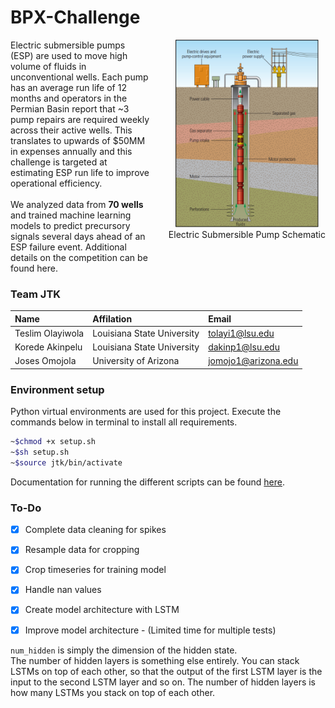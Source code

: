 # BPX-Challenge
<div style="display:flex; flex-direction:row; justify-content:flex-start; gap:30px; align-items:top; padding-left:0">

<div style="max-width: 35ch;">
Electric submersible pumps (ESP) are used to move high volume of fluids in unconventional wells. Each pump has an average run life of 12 months and operators in the Permian Basin report that ~3 pump repairs are required weekly across their active wells. This translates to upwards of $50MM in expenses annually and this challenge is targeted at estimating ESP run life to improve operational efficiency.<br><br>
We analyzed data from <b>70 wells</b> and trained machine learning models to predict precursory signals several days ahead of an ESP failure event. Additional details on the competition can be found <a src="https://www.spegcs.org/events/6836/">here</a>.
</div>

<div style="text-align:center; flex-shrink:0;">
    <img src="ESP.png" height="300px" width="auto">
    <figcaption>Electric Submersible Pump Schematic</figcaption>
</div>
</div>


### Team JTK
| Name | Affilation | Email |
| :-- | :-- | :-- |
| Teslim Olayiwola | Louisiana State University | tolayi1@lsu.edu |
| Korede Akinpelu | Louisiana State University | dakinp1@lsu.edu |
| Joses Omojola | University of Arizona | jomojo1@arizona.edu |


### Environment setup
Python virtual environments are used for this project. Execute the commands below in terminal to install all requirements.
```bash
~$chmod +x setup.sh
~$sh setup.sh
~$source jtk/bin/activate
```
Documentation for running the different scripts can be found [here](Documentation.md).


### To-Do
- [x] Complete data cleaning for spikes
- [x] Resample data for cropping
- [x] Crop timeseries for training model
- [x] Handle nan values
- [x] Create model architecture with LSTM
- [x] Improve model architecture - (Limited time for multiple tests)


`num_hidden` is simply the dimension of the hidden state.<br>
The number of hidden layers is something else entirely. You can stack LSTMs on top of each other, 
so that the output of the first LSTM layer is the input to the second LSTM layer and so on. 
The number of hidden layers is how many LSTMs you stack on top of each other.